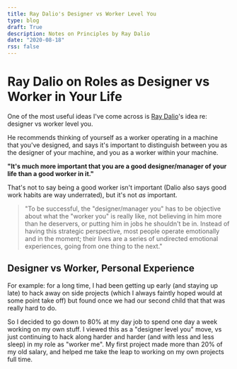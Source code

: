 ```yaml
---
title: Ray Dalio's Designer vs Worker Level You
type: blog
draft: True
description: Notes on Principles by Ray Dalio
date: "2020-08-18"
rss: false
---
```


# Ray Dalio on Roles as Designer vs Worker in Your Life
One of the most useful ideas I've come across is [Ray
Dalio](/books/principles)'s idea re: designer vs worker level you.

He recommends thinking of yourself as a worker operating in a machine that
you've designed, and says it's important to distinguish between you as the
designer of your machine, and you as a worker within your machine.

**"It's much more important that you are a good designer/manager of your life
than a good worker in it."**

That's not to say being a good worker isn't important (Dalio also says good
work habits are way underrated), but it's not *as* important.

> "To be successful, the "designer/manager you" has to be objective about what
  the "worker you" is really like, not believing in him more than he
  deservers, or putting him in jobs he shouldn't be in. Instead of having this
  strategic perspective, most people operate emotionally and in the moment;
  their lives are a series of undirected emotional experiences, going from one
  thing to the next."

## Designer vs Worker, Personal Experience
For example: for a long time, I had been getting up early (and staying up late)
to hack away on side projects (which I always faintly hoped would at some point
take off) but found once we had our second child that that was really hard to
do.

So I decided to go down to 80% at my day job to spend one day a week working on
my own stuff. I viewed this as a "designer level you" move, vs just continuing
to hack along harder and harder (and with less and less sleep) in my role as
"worker me". My first project made more than 20% of my old salary, and helped
me take the leap to working on my own projects full time.
